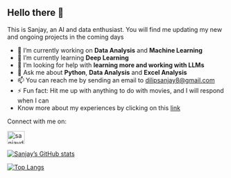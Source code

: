 ## Hello there 👋

This is Sanjay, an AI and data enthusiast. You will find me updating my new and ongoing projects in the coming days

- 🔭 I’m currently working on **Data Analysis** and **Machine Learning**
- 🌱 I’m currently learning **Deep Learning**
- 🤔 I’m looking for help with **learning more and working with LLMs**
- 💬 Ask me about **Python**, **Data Analysis** and **Excel Analysis**
- 📫 You can reach me by sending an email to <dilipsanjay8@gmail.com>
- ⚡ Fun fact: Hit me up with anything to do with movies, and I will respond when I can
- Know more about my experiences by clicking on this <a href="https://drive.google.com/file/d/1C9RrGq9Uix_fPXdNVqz5W6CsNaJvPDI5/view?usp=drive_link">link</a>

Connect with me on:

<a href="https://linkedin.com/in/sanjaydilip" target="blank"><img align="center" src="https://raw.githubusercontent.com/rahuldkjain/github-profile-readme-generator/master/src/images/icons/Social/linked-in-alt.svg" alt="sanjaydilip" height="30" width="40" /></a>

[![Sanjay’s GitHub stats](https://github-readme-stats.vercel.app/api?username=sanjay-dilip)](https://github.com/sanjay-dilip)

[![Top Langs](https://github-readme-stats.vercel.app/api/top-langs/?username=sanjay-dilip&layout=compact)](https://github.com/sanjay-dilip)
